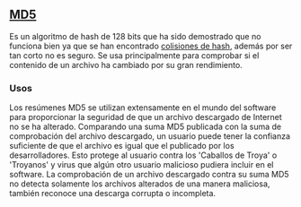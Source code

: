 ## [MD5](https://es.wikipedia.org/wiki/MD5)
Es un algoritmo de hash de 128 bits que ha sido demostrado que no funciona bien ya que se han encontrado [colisiones de hash](https://es.wikipedia.org/wiki/Colisi%C3%B3n_(hash)), además por ser tan corto no es seguro. Se usa principalmente para comprobar si el contenido de un archivo ha cambiado por su gran rendimiento.

### Usos
Los resúmenes MD5 se utilizan extensamente en el mundo del software para proporcionar la seguridad de que un archivo descargado de Internet no se ha alterado. Comparando una suma MD5 publicada con la suma de comprobación del archivo descargado, un usuario puede tener la confianza suficiente de que el archivo es igual que el publicado por los desarrolladores. Esto protege al usuario contra los 'Caballos de Troya' o 'Troyanos' y virus que algún otro usuario malicioso pudiera incluir en el software. La comprobación de un archivo descargado contra su suma MD5 no detecta solamente los archivos alterados de una manera maliciosa, también reconoce una descarga corrupta o incompleta.

